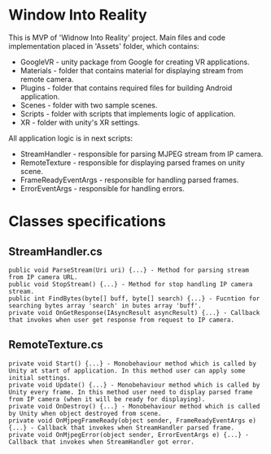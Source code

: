 # Window Into Reality

This is MVP of 'Widnow Into Reality' project. Main files and code implementation placed in 'Assets' folder, which contains:
 - GoogleVR - unity package from Google for creating VR applications.
 - Materials - folder that contains material for displaying stream from remote camera.
 - Plugins - folder that contains required files for building Android application.
 - Scenes - folder with two sample scenes.
 - Scripts - folder with scripts that implements logic of application.
 - XR - folder with unity's XR settings.
 
All application logic is in next scripts:
 - StreamHandler - responsible for parsing MJPEG stream from IP camera.
 - RemoteTexture - responsible for displaying parsed frames on unity scene.
 - FrameReadyEventArgs - responsible for handling parsed frames.
 - ErrorEventArgs - responsible for handling errors.

# Classes specifications
## StreamHandler.cs
 
```
public void ParseStream(Uri uri) {...} - Method for parsing stream from IP camera URL.
public void StopStream() {...} - Method for stop handling IP camera stream.
public int FindBytes(byte[] buff, byte[] search) {...} - Fucntion for searching bytes array 'search' in butes array 'buff'.
private void OnGetResponse(IAsyncResult asyncResult) {...} - Callback that invokes when user get response from request to IP camera.
```

## RemoteTexture.cs

```
private void Start() {...} - Monobehaviour method which is called by Unity at start of application. In this method user can apply some initial settings. 
private void Update() {...} - Monobehaviour method which is called by Unity every frame. In this method user need to display parsed frame from IP camera (when it will be ready for displaying). 
private void OnDestroy() {...} - Monobehaviour method which is called by Unity when object destroyed from scene. 
private void OnMjpegFrameReady(object sender, FrameReadyEventArgs e) {...} - Callback that invokes when StreamHandler parsed frame.
private void OnMjpegError(object sender, ErrorEventArgs e) {...} - Callback that invokes when StreamHandler got error.
```

